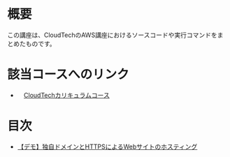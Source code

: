 # 概要
この講座は、CloudTechのAWS講座におけるソースコードや実行コマンドをまとめたものです。

# 該当コースへのリンク
- 　[CloudTechカリキュラムコース](https://kws-cloud-tech.com/courses/aws-cloudtech%e3%82%b3%e3%83%bc%e3%82%b9-2)

# 目次
- [【デモ】独自ドメインとHTTPSによるWebサイトのホスティング](./【デモ】独自ドメインとHTTPSによるWebサイトのホスティング)